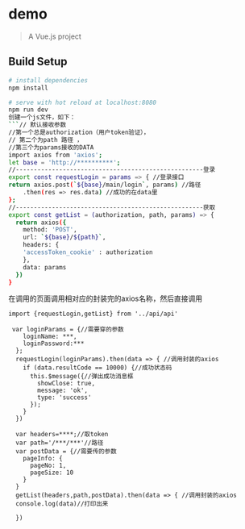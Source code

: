 # demo

> A Vue.js project

## Build Setup

``` bash
# install dependencies
npm install

# serve with hot reload at localhost:8080
npm run dev
创建一个js文件，如下：
```// 默认接收参数
//第一个总是authorization（用户token验证），
// 第二个为path 路径 ，
//第三个为params接收的DATA
import axios from 'axios';
let base = 'http://**********';
//----------------------------------------------------登录
export const requestLogin = params => { //登录接口
return axios.post(`${base}/main/login`, params) //路径
    .then(res => res.data) //成功的在data里
};
//----------------------------------------------------获取
export const getList = (authorization, path, params) => {
  return axios({
    method: 'POST',
    url: `${base}/${path}`,
    headers: {
    'accessToken_cookie' : authorization
    },
    data: params
  })
}
```
在调用的页面调用相对应的封装完的axios名称，然后直接调用
```
import {requestLogin,getList} from '../api/api'
```
```
 var loginParams = {//需要穿的参数
    loginName: ***,
    loginPassword:***
  };
  requestLogin(loginParams).then(data => { //调用封装的axios
    if (data.resultCode == 10000) {//成功状态码
      this.$message({//弹出成功消息框
        showClose: true,
        message: 'ok',
        type: 'success'
      });
    }
  })
```
```
  var headers=****;//取token
  var path='/***/***'//路径
  var postData = {//需要传的参数
    pageInfo: {
      pageNo: 1,
      pageSize: 10
    }
  }
  getList(headers,path,postData).then(data => { //调用封装的axios
  console.log(data)//打印出来

  })
```
